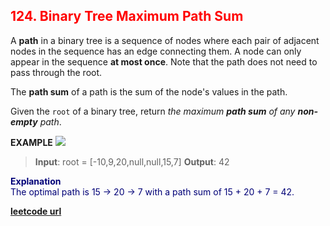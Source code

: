 <h2 style="color:#F00;">124. Binary Tree Maximum Path Sum</h2>

A **path** in a binary tree is a sequence of nodes where each pair of adjacent nodes in the sequence has an edge connecting them. A node can only appear in the sequence **at most once**. Note that the path does not need to pass through the root.

The **path sum** of a path is the sum of the node's values in the path.

Given the `root` of a binary tree, return _the maximum **path sum** of any **non-empty** path_.

**EXAMPLE**
![](https://assets.leetcode.com/uploads/2020/10/13/exx2.jpg)
>**Input**: root = [-10,9,20,null,null,15,7]
**Output**: 42

<p style="color:#007;">
<b>Explanation</b><br>
The optimal path is 15 -> 20 -> 7 with a path sum of 15 + 20 + 7 = 42.
</p>

**[leetcode url](https://leetcode.com/problems/binary-tree-maximum-path-sum/description)**